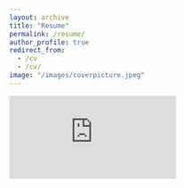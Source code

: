 ```yaml
---
layout: archive
title: "Resume"
permalink: /resume/
author_profile: true
redirect_from:
  - /cv
  - /cv/
image: "/images/coverpicture.jpeg"
---
```


<embed src="https://krishnakrao.github.io/images/Resume.pdf" type="application/pdf" />
